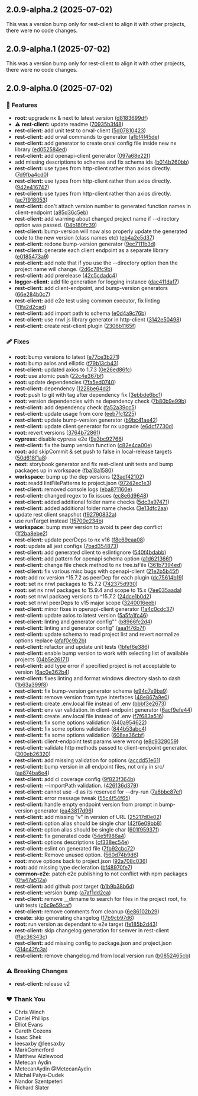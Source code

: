 ## 2.0.9-alpha.2 (2025-07-02)

This was a version bump only for rest-client to align it with other projects, there were no code changes.

## 2.0.9-alpha.1 (2025-07-02)

This was a version bump only for rest-client to align it with other projects, there were no code changes.

## 2.0.9-alpha.0 (2025-07-02)

### 🚀 Features

- **root:** upgrade nx & next to latest version ([d8183699df](https://github.com/Ensono/stacks-nx-plugins/commit/d8183699df))
- ⚠️  **rest-client:** update readme ([70935b3f48](https://github.com/Ensono/stacks-nx-plugins/commit/70935b3f48))
- **rest-client:** add unit test to orval-client ([5d07810423](https://github.com/Ensono/stacks-nx-plugins/commit/5d07810423))
- **rest-client:** add orval commands to generator ([afbf4f45de](https://github.com/Ensono/stacks-nx-plugins/commit/afbf4f45de))
- **rest-client:** add generator to create orval config file inside new nx library ([ed052584ed](https://github.com/Ensono/stacks-nx-plugins/commit/ed052584ed))
- **rest-client:** add openapi-client generator ([097a68e22f](https://github.com/Ensono/stacks-nx-plugins/commit/097a68e22f))
- add missing descriptions to schemas and fix schema ids ([b014b260bb](https://github.com/Ensono/stacks-nx-plugins/commit/b014b260bb))
- **rest-client:** use types from http-client rather than axios directly. ([7d9fba4cd0](https://github.com/Ensono/stacks-nx-plugins/commit/7d9fba4cd0))
- **rest-client:** use types from http-client rather than axios directly. ([942e416742](https://github.com/Ensono/stacks-nx-plugins/commit/942e416742))
- **rest-client:** use types from http-client rather than axios directly. ([ac7f918053](https://github.com/Ensono/stacks-nx-plugins/commit/ac7f918053))
- **rest-client:** don't attach version number to generated function names in client-endpoint ([a85d36c5eb](https://github.com/Ensono/stacks-nx-plugins/commit/a85d36c5eb))
- **rest-client:** add warning about changed project name if --directory option was passed. ([04b180fc39](https://github.com/Ensono/stacks-nx-plugins/commit/04b180fc39))
- **rest-client:** bump-version will now also properly update the generated code to the new version (class names etc) ([eb4a2e5d37](https://github.com/Ensono/stacks-nx-plugins/commit/eb4a2e5d37))
- **rest-client:** redone bump-version generator ([9ec7111b3d](https://github.com/Ensono/stacks-nx-plugins/commit/9ec7111b3d))
- **rest-client:** generate each client endpoint as a separate library ([e0185473a9](https://github.com/Ensono/stacks-nx-plugins/commit/e0185473a9))
- **rest-client:** add note that if you use the --directory option then the project name will change. ([2d6c78fc9b](https://github.com/Ensono/stacks-nx-plugins/commit/2d6c78fc9b))
- **rest-client:** add prerelease ([42c5cdadc4](https://github.com/Ensono/stacks-nx-plugins/commit/42c5cdadc4))
- **logger-client:** add file generation for logging instance ([dac411daf7](https://github.com/Ensono/stacks-nx-plugins/commit/dac411daf7))
- **rest-client:** add client-endpoint, and bump-version generators ([66e284b0c7](https://github.com/Ensono/stacks-nx-plugins/commit/66e284b0c7))
- **rest-client:** add e2e test using common executor, fix linting ([11fa2d2cad](https://github.com/Ensono/stacks-nx-plugins/commit/11fa2d2cad))
- **rest-client:** add import path to schema ([e0d4a9c76b](https://github.com/Ensono/stacks-nx-plugins/commit/e0d4a9c76b))
- **rest-client:** use nrwl js library generator in http-client ([3142e50498](https://github.com/Ensono/stacks-nx-plugins/commit/3142e50498))
- **rest-client:** create rest-client plugin ([2306b1165f](https://github.com/Ensono/stacks-nx-plugins/commit/2306b1165f))

### 🩹 Fixes

- **root:** bump versions to latest ([e77ce3b271](https://github.com/Ensono/stacks-nx-plugins/commit/e77ce3b271))
- **root:** bump axios and elliptic ([f79b13cb43](https://github.com/Ensono/stacks-nx-plugins/commit/f79b13cb43))
- **rest-client:** updated axios to 1.7.3 ([0e26ed86fc](https://github.com/Ensono/stacks-nx-plugins/commit/0e26ed86fc))
- **root:** use atomic push ([22c4e367bf](https://github.com/Ensono/stacks-nx-plugins/commit/22c4e367bf))
- **root:** update dependencies ([7fa5ed0740](https://github.com/Ensono/stacks-nx-plugins/commit/7fa5ed0740))
- **rest-client:** dependency ([1228be64d2](https://github.com/Ensono/stacks-nx-plugins/commit/1228be64d2))
- **root:** push to git with tag after dependency fix ([3ebbde6bc1](https://github.com/Ensono/stacks-nx-plugins/commit/3ebbde6bc1))
- **root:** version dependencies with nx dependency check ([7b80b9e99b](https://github.com/Ensono/stacks-nx-plugins/commit/7b80b9e99b))
- **rest-client:** add dependency check ([fa52a39cc5](https://github.com/Ensono/stacks-nx-plugins/commit/fa52a39cc5))
- **rest-client:** update usage from core ([eeb7fc1225](https://github.com/Ensono/stacks-nx-plugins/commit/eeb7fc1225))
- **rest-client:** update bump-version generator ([b9bc41ae42](https://github.com/Ensono/stacks-nx-plugins/commit/b9bc41ae42))
- **rest-client:** update client generator for nx upgrade ([e6dcf7730d](https://github.com/Ensono/stacks-nx-plugins/commit/e6dcf7730d))
- **root:** revert versions ([3764b72861](https://github.com/Ensono/stacks-nx-plugins/commit/3764b72861))
- **cypress:** disable cypress e2e ([9a3bc92766](https://github.com/Ensono/stacks-nx-plugins/commit/9a3bc92766))
- **rest-client:** fix the bump version function ([c82e4ca00e](https://github.com/Ensono/stacks-nx-plugins/commit/c82e4ca00e))
- **root:** add skipCommit & set push to false in local-release targets ([50d618f1a8](https://github.com/Ensono/stacks-nx-plugins/commit/50d618f1a8))
- **next:** storybook generator and fix rest-client unit tests and bump packages up in workspace ([fba18a1580](https://github.com/Ensono/stacks-nx-plugins/commit/fba18a1580))
- **workspace:** bump up the dep versions ([23adf42102](https://github.com/Ensono/stacks-nx-plugins/commit/23adf42102))
- **root:** readd lintFilePatterns to project.json ([97242ec1e3](https://github.com/Ensono/stacks-nx-plugins/commit/97242ec1e3))
- **rest-client:** removed console logs ([eba871160e](https://github.com/Ensono/stacks-nx-plugins/commit/eba871160e))
- **rest-client:** changed regex to fix issues ([ec8e6d9648](https://github.com/Ensono/stacks-nx-plugins/commit/ec8e6d9648))
- **rest-client:** added additional folder name checks ([5dc3a97471](https://github.com/Ensono/stacks-nx-plugins/commit/5dc3a97471))
- **rest-client:** added additional folder name checks ([3e13dfc2aa](https://github.com/Ensono/stacks-nx-plugins/commit/3e13dfc2aa))
- update rest client snapshot ([f92790832a](https://github.com/Ensono/stacks-nx-plugins/commit/f92790832a))
- use runTarget instead ([15700e234b](https://github.com/Ensono/stacks-nx-plugins/commit/15700e234b))
- **workspace:** bump msw version to avoid ts peer dep conflict ([1f2ba8ebe2](https://github.com/Ensono/stacks-nx-plugins/commit/1f2ba8ebe2))
- **rest-client:** update peerDeps to nx v16 ([f8c69eaa08](https://github.com/Ensono/stacks-nx-plugins/commit/f8c69eaa08))
- **root:** update all jest configs ([7bad354873](https://github.com/Ensono/stacks-nx-plugins/commit/7bad354873))
- **rest-client:** add generated client to eslintignore ([540f4bdabb](https://github.com/Ensono/stacks-nx-plugins/commit/540f4bdabb))
- **rest-client:** add pattern for openapi schema option ([a1d621366f](https://github.com/Ensono/stacks-nx-plugins/commit/a1d621366f))
- **rest-client:** change file check method to nx tree.isFile ([361b7394ed](https://github.com/Ensono/stacks-nx-plugins/commit/361b7394ed))
- **rest-client:** fix various misc bugs with openapi-client ([21e2b5b45f](https://github.com/Ensono/stacks-nx-plugins/commit/21e2b5b45f))
- **root:** add nx version ^15.7.2 as peerDep for each plugin ([dc75614b19](https://github.com/Ensono/stacks-nx-plugins/commit/dc75614b19))
- **root:** set nx nrwl packages to 15.7.2 ([742375d930](https://github.com/Ensono/stacks-nx-plugins/commit/742375d930))
- **root:** set nx nrwl packages to 15.9.4 and scope to 15.x ([7ee035aada](https://github.com/Ensono/stacks-nx-plugins/commit/7ee035aada))
- **root:** set nrwl packaeg versions to ^15.7.2 ([24dce1b0d2](https://github.com/Ensono/stacks-nx-plugins/commit/24dce1b0d2))
- **root:** set nrwl peerDeps to v15 major scope ([3240016eeb](https://github.com/Ensono/stacks-nx-plugins/commit/3240016eeb))
- **rest-client:** minor fixes in openapi-client generator ([1a4c0cdc37](https://github.com/Ensono/stacks-nx-plugins/commit/1a4c0cdc37))
- **rest-client:** update axios to latest version ([5a5fa1fc46](https://github.com/Ensono/stacks-nx-plugins/commit/5a5fa1fc46))
- **rest-client:** linting and generator config"" ([b8966fc2d4](https://github.com/Ensono/stacks-nx-plugins/commit/b8966fc2d4))
- **rest-client:** linting and generator config" ([aaa1f76b7f](https://github.com/Ensono/stacks-nx-plugins/commit/aaa1f76b7f))
- **rest-client:** update schema to read project list and revert normalize options replace ([afaf0c9b2b](https://github.com/Ensono/stacks-nx-plugins/commit/afaf0c9b2b))
- **rest-client:** refactor and update unit tests ([1bfef6e386](https://github.com/Ensono/stacks-nx-plugins/commit/1bfef6e386))
- **rest-client:** enable bump version to work with selecting list of available projects ([04b5e26171](https://github.com/Ensono/stacks-nx-plugins/commit/04b5e26171))
- **rest-client:** add type error if specified project is not acceptable to version ([6ac0e362b4](https://github.com/Ensono/stacks-nx-plugins/commit/6ac0e362b4))
- **rest-client:** fixes linting and format windows directory slash to dash ([1b63a399f8](https://github.com/Ensono/stacks-nx-plugins/commit/1b63a399f8))
- **rest-client:** fix bump-version generator schema ([e94c7e9ba9](https://github.com/Ensono/stacks-nx-plugins/commit/e94c7e9ba9))
- **rest-client:** remove version from type interfaces ([48e867a9e0](https://github.com/Ensono/stacks-nx-plugins/commit/48e867a9e0))
- **rest-client:** create .env.local file instead of .env ([bbbf3e2673](https://github.com/Ensono/stacks-nx-plugins/commit/bbbf3e2673))
- **rest-client:** env var validation. in client-endpoint generator ([6acf9efe44](https://github.com/Ensono/stacks-nx-plugins/commit/6acf9efe44))
- **rest-client:** create .env.local file instead of .env ([f7f683a516](https://github.com/Ensono/stacks-nx-plugins/commit/f7f683a516))
- **rest-client:** fix some options validation ([640a954622](https://github.com/Ensono/stacks-nx-plugins/commit/640a954622))
- **rest-client:** fix some options validation ([844b53abc4](https://github.com/Ensono/stacks-nx-plugins/commit/844b53abc4))
- **rest-client:** fix some options validation ([608aa36cbf](https://github.com/Ensono/stacks-nx-plugins/commit/608aa36cbf))
- **rest-client:** client-endpoint test params were wrong ([e8c9328059](https://github.com/Ensono/stacks-nx-plugins/commit/e8c9328059))
- **rest-client:** validate http methods passed to client-endpoint generator. ([300eb26320](https://github.com/Ensono/stacks-nx-plugins/commit/300eb26320))
- **rest-client:** add missing validation for options ([accdd51e61](https://github.com/Ensono/stacks-nx-plugins/commit/accdd51e61))
- **rest-client:** bump version in all endpoint files, not only in src/ ([aa874ba6e4](https://github.com/Ensono/stacks-nx-plugins/commit/aa874ba6e4))
- **rest-client:** add ci coverage config ([9f823f364b](https://github.com/Ensono/stacks-nx-plugins/commit/9f823f364b))
- **rest-client:** --importPath validation. ([426136d379](https://github.com/Ensono/stacks-nx-plugins/commit/426136d379))
- **rest-client:** cannot use -d as its reserved for --dry-run ([7a6bbc87ef](https://github.com/Ensono/stacks-nx-plugins/commit/7a6bbc87ef))
- **rest-client:** error message tweak ([55c4f54f65](https://github.com/Ensono/stacks-nx-plugins/commit/55c4f54f65))
- **rest-client:** handle empty endpoint version from prompt in bump-version generator ([ea43817d96](https://github.com/Ensono/stacks-nx-plugins/commit/ea43817d96))
- **rest-client:** add missing "v" in version of URL ([25217d0e02](https://github.com/Ensono/stacks-nx-plugins/commit/25217d0e02))
- **rest-client:** option alias should be single char ([42f6e09bb8](https://github.com/Ensono/stacks-nx-plugins/commit/42f6e09bb8))
- **rest-client:** option alias should be single char ([601f95937f](https://github.com/Ensono/stacks-nx-plugins/commit/601f95937f))
- **rest-client:** fix generated code ([54e5f986a4](https://github.com/Ensono/stacks-nx-plugins/commit/54e5f986a4))
- **rest-client:** options descriptions ([cf338ec54e](https://github.com/Ensono/stacks-nx-plugins/commit/cf338ec54e))
- **rest-client:** eslint on generated file ([7fb92cbc72](https://github.com/Ensono/stacks-nx-plugins/commit/7fb92cbc72))
- **rest-client:** Remove unused option. ([560d74b9d6](https://github.com/Ensono/stacks-nx-plugins/commit/560d74b9d6))
- **root:** move options back to project.json ([92a708c036](https://github.com/Ensono/stacks-nx-plugins/commit/92a708c036))
- **root:** add missing type decleration ([bf48970fe7](https://github.com/Ensono/stacks-nx-plugins/commit/bf48970fe7))
- **common-e2e:** patch e2e publishing to not conflict with npm packages ([0fa47a512a](https://github.com/Ensono/stacks-nx-plugins/commit/0fa47a512a))
- **rest-client:** add github post target ([b1b9b38b6d](https://github.com/Ensono/stacks-nx-plugins/commit/b1b9b38b6d))
- **rest-client:** version bump ([a7af1dd2ca](https://github.com/Ensono/stacks-nx-plugins/commit/a7af1dd2ca))
- **rest-client:** remove __dirname to search for files in the project root, fix unit tests ([c6c9e59caf](https://github.com/Ensono/stacks-nx-plugins/commit/c6c9e59caf))
- **rest-client:** remove comments from cleanup ([6e86102b29](https://github.com/Ensono/stacks-nx-plugins/commit/6e86102b29))
- **create:** skip generating changelog ([17b9cb97d6](https://github.com/Ensono/stacks-nx-plugins/commit/17b9cb97d6))
- **root:** run version as dependant to e2e target ([fe185b2d43](https://github.com/Ensono/stacks-nx-plugins/commit/fe185b2d43))
- **rest-client:** skip changelog generation for semver in rest-client ([ffac36343c](https://github.com/Ensono/stacks-nx-plugins/commit/ffac36343c))
- **rest-client:** add missing config to package.json and project.json ([314c42fc3a](https://github.com/Ensono/stacks-nx-plugins/commit/314c42fc3a))
- **rest-client:** remove changelog.md from local version run ([b0852465cb](https://github.com/Ensono/stacks-nx-plugins/commit/b0852465cb))

### ⚠️  Breaking Changes

- **rest-client:** release v2

### ❤️ Thank You

- Chris Winch
- Daniel Phillips
- Elliot Evans
- Gareth Cozens
- Isaac Shek
- leesaxby @leesaxby
- MarkComerford
- Matthew Aizlewood
- Metecan Aydin
- MetecanAydin @MetecanAydin
- Michal Palys-Dudek
- Nandor Szentpeteri
- Richard Slater